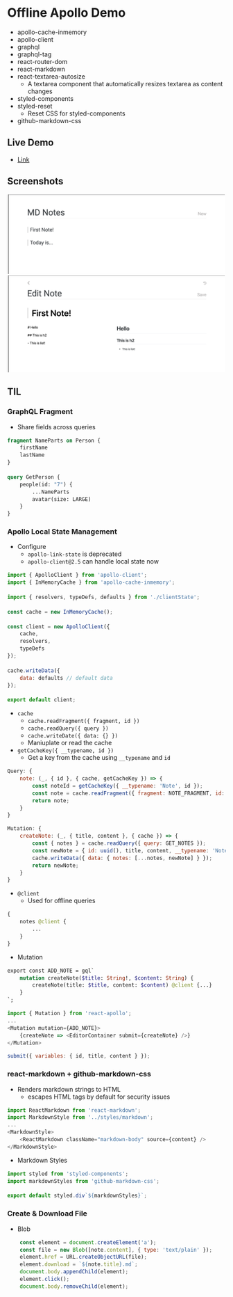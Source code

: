 # Offline Apollo Demo

-   apollo-cache-inmemory
-   apollo-client
-   graphql
-   graphql-tag
-   react-router-dom
-   react-markdown
-   react-textarea-autosize
    -   A textarea component that automatically resizes textarea as content changes
-   styled-components
-   styled-reset
    -   Reset CSS for styled-components
-   github-markdown-css

## Live Demo

-   [Link](https://dazzling-knuth-408b42.netlify.com/)

## Screenshots

<p align="center"><img src="/img/Main.png" width="500px"><img src="/img/Editor.png" width="500px"></p>

## TIL

### GraphQL Fragment

-   Share fields across queries

```graphql
fragment NameParts on Person {
    firstName
    lastName
}

query GetPerson {
    people(id: "7") {
        ...NameParts
        avatar(size: LARGE)
    }
}
```

### Apollo Local State Management

-   Configure
    -   `apollo-link-state` is deprecated
    -   `apollo-client@2.5` can handle local state now

```JavaScript
import { ApolloClient } from 'apollo-client';
import { InMemoryCache } from 'apollo-cache-inmemory';

import { resolvers, typeDefs, defaults } from './clientState';

const cache = new InMemoryCache();

const client = new ApolloClient({
    cache,
    resolvers,
    typeDefs
});

cache.writeData({
    data: defaults // default data
});

export default client;
```

-   `cache`
    -   `cache.readFragment({ fragment, id })`
    -   `cache.readQuery({ query })`
    -   `cache.writeDate({ data: {} })`
    -   Maniuplate or read the cache
-   `getCacheKey({ __typename, id })`
    -   Get a key from the cache using `__typename` and `id`

```JavaScript
Query: {
    note: (_, { id }, { cache, getCacheKey }) => {
        const noteId = getCacheKey({ __typename: 'Note', id });
        const note = cache.readFragment({ fragment: NOTE_FRAGMENT, id: noteId });
        return note;
    }
}
```

```JavaScript
Mutation: {
    createNote: (_, { title, content }, { cache }) => {
        const { notes } = cache.readQuery({ query: GET_NOTES });
        const newNote = { id: uuid(), title, content, __typename: 'Note' };
        cache.writeData({ data: { notes: [...notes, newNote] } });
        return newNote;
    }
}
```

-   `@client`
    -   Used for offline queries

```graphql
{
    notes @client {
        ...
    }
}
```

-   Mutation

```graphql
export const ADD_NOTE = gql`
    mutation createNote($title: String!, $content: String) {
        createNote(title: $title, content: $content) @client {...}
    }
`;
```

```JavaScript
import { Mutation } from 'react-apollo';
...
<Mutation mutation={ADD_NOTE}>
    {createNote => <EditorContainer submit={createNote} />}
</Mutation>
```

```JavaScript
submit({ variables: { id, title, content } });
```

### react-markdown + github-markdown-css

-   Renders markdown strings to HTML
    -   escapes HTML tags by default for security issues

```JavaScript
import ReactMarkdown from 'react-markdown';
import MarkdownStyle from '../styles/markdown';
...
<MarkdownStyle>
    <ReactMarkdown className="markdown-body" source={content} />
</MarkdownStyle>
```

-   Markdown Styles

```JavaScript
import styled from 'styled-components';
import markdownStyles from 'github-markdown-css';

export default styled.div`${markdownStyles}`;
```

### Create & Download File

-   Blob

```JavaScript
    const element = document.createElement('a');
    const file = new Blob([note.content], { type: 'text/plain' });
    element.href = URL.createObjectURL(file);
    element.download = `${note.title}.md`;
    document.body.appendChild(element);
    element.click();
    document.body.removeChild(element);
```
